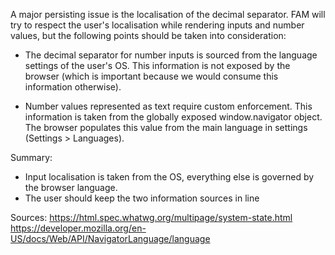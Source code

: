 A major persisting issue is the localisation of the decimal separator. FAM will try to respect the user's localisation while rendering inputs and number values, but the following points should be taken into consideration:

- The decimal separator for number inputs is sourced from the language settings of the user's OS. This information is not exposed by the browser (which is important because we would consume this information otherwise).

- Number values represented as text require custom enforcement. This information is taken from the globally exposed window.navigator object. The browser populates this value from the main language in settings (Settings > Languages).

Summary: 

- Input localisation is taken from the OS, everything else is governed by the browser language.
- The user should keep the two information sources in line

Sources:
https://html.spec.whatwg.org/multipage/system-state.html
https://developer.mozilla.org/en-US/docs/Web/API/NavigatorLanguage/language